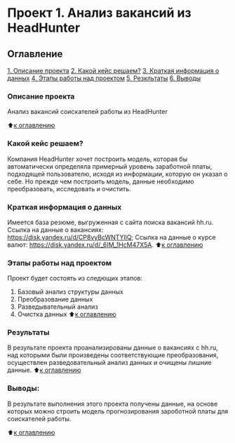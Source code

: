 # Проект 1. Анализ вакансий из HeadHunter 

## Оглавление
[1. Описание проекта](https://github.com/justa1ejandro/sf_data_science/tree/main/project_1/README.md#Описание-проекта)
[2. Какой кейс решаем?](https://github.com/justa1ejandro/sf_data_science/tree/main/project_1/README.md#Какой-кейс-решаем?)
[3. Краткая информация о данных](https://github.com/justa1ejandro/sf_data_science/tree/main/project_1/README.md#Краткая-информация-о-данных)
[4. Этапы работы над проектом](https://github.com/justa1ejandro/sf_data_science/tree/main/project_1/README.md#Этапы-работы-над-проектом)
[5. Резкльтаты](https://github.com/justa1ejandro/sf_data_science/tree/main/project_1/README.md#Резкльтаты)
[6. Выводы](https://github.com/justa1ejandro/sf_data_science/tree/main/project_1/README.md#Выводы)


### Описание проекта
Анализ вакансий соискателей работы из HeadHunter

:arrow_up:[к оглавлению](https://github.com/justa1ejandro/sf_data_science/tree/main/project_1/README.md#Оглавление)

### Какой кейс решаем?
Компания HeadHunter хочет построить модель, которая бы автоматически определяла примерный уровень заработной платы, подходящей пользователю, исходя из информации, которую он указал о себе. Но прежде чем построить модель, данные необходимо преобразовать, исследовать и очистить.

### Краткая информация о данных
Имеется база резюме, выгруженная с сайта поиска вакансий hh.ru.
Ссылка на данные о вакансиях: https://disk.yandex.ru/d/CP8vyBcWNTYllQ;
Ссылка на данные о курсе валют: https://disk.yandex.ru/d/_6IM_1HcM47X5A.
:arrow_up:[к оглавлению](https://github.com/justa1ejandro/sf_data_science/tree/main/project_1/README.md#Оглавление)


### Этапы работы над проектом
Проект будет состоять из следющих этапов:
1. Базовый анализ структуры данных
2. Преобразование данных
3. Разведывательный анализ
4. Очистка данных
:arrow_up:[к оглавлению](https://github.com/justa1ejandro/sf_data_science/tree/main/project_1/README.md#Оглавление)


### Результаты
В результате проекта проанализированы данные о вакансиях с hh.ru, над которыми были произведены соответствующие преобразования, осуществлен разведовательный анализ данных и очищены лишние данные.
:arrow_up:[к оглавлению](https://github.com/justa1ejandro/sf_data_science/tree/main/project_1/README.md#Оглавление)


### Выводы:
В результате выполнения этого проекта получены данные, на основе которых можно строить модель прогнозирования зароботной платы для соискателей работы.

:arrow_up:[к оглавлению](https://github.com/justa1ejandro/sf_data_science/tree/main/project_1/README.md#Оглавление)
